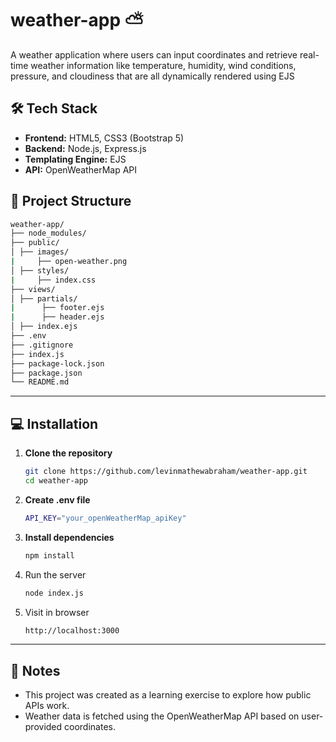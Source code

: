 # weather-app ⛅
A weather application where users can input coordinates and retrieve real-time weather information like temperature, humidity, wind conditions, pressure, and cloudiness that are all dynamically rendered using EJS

## 🛠 Tech Stack

- **Frontend:** HTML5, CSS3 (Bootstrap 5)
- **Backend:** Node.js, Express.js
- **Templating Engine:** EJS
- **API:** OpenWeatherMap API

## 📂 Project Structure
```bash
weather-app/
├── node_modules/
├── public/
│ ├── images/
|     ├── open-weather.png
│ ├── styles/
|     ├── index.css
├── views/
│ ├── partials/
|      ├── footer.ejs
|      ├── header.ejs
│ ├── index.ejs
├── .env
├── .gitignore
├── index.js
├── package-lock.json
├── package.json
└── README.md
```

---

## 💻 Installation

1. **Clone the repository**

    ```bash
    git clone https://github.com/levinmathewabraham/weather-app.git
    cd weather-app
    ```

2. **Create .env file**

   ```bash
   API_KEY="your_openWeatherMap_apiKey"
   ```
   
3. **Install dependencies**

    ```bash
    npm install
    ```
    
4. Run the server
 
    ```bash
    node index.js
    ```
    
5. Visit in browser
    ```bash
    http://localhost:3000
    ```
---

## 📌 Notes
- This project was created as a learning exercise to explore how public APIs work.
- Weather data is fetched using the OpenWeatherMap API based on user-provided coordinates.
